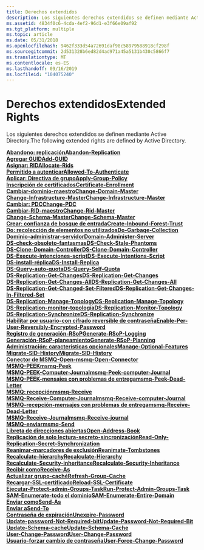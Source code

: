 ```yaml
---
title: Derechos extendidos
description: Los siguientes derechos extendidos se definen mediante Active Directory.
ms.assetid: 4834f0c6-4cda-4ef2-96d1-e3f66e09af92
ms.tgt_platform: multiple
ms.topic: article
ms.date: 05/31/2018
ms.openlocfilehash: 9462f333d54a72691daf98c58979588918cf298f
ms.sourcegitcommit: 2d531328b6ed82d4ad971a45a5131b430c5866f7
ms.translationtype: MT
ms.contentlocale: es-ES
ms.lasthandoff: 09/16/2019
ms.locfileid: "104075240"
---
```

# <a name="extended-rights"></a><span data-ttu-id="d11b9-103">Derechos extendidos</span><span class="sxs-lookup"><span data-stu-id="d11b9-103">Extended Rights</span></span>

<span data-ttu-id="d11b9-104">Los siguientes derechos extendidos se definen mediante Active Directory.</span><span class="sxs-lookup"><span data-stu-id="d11b9-104">The following extended rights are defined by Active Directory.</span></span>

<dl>

[<span data-ttu-id="d11b9-105">**Abandono: replicación**</span><span class="sxs-lookup"><span data-stu-id="d11b9-105">**Abandon-Replication**</span></span>](r-abandon-replication.md)  
[<span data-ttu-id="d11b9-106">**Agregar GUID**</span><span class="sxs-lookup"><span data-stu-id="d11b9-106">**Add-GUID**</span></span>](r-add-guid.md)  
[<span data-ttu-id="d11b9-107">**Asignar: RID**</span><span class="sxs-lookup"><span data-stu-id="d11b9-107">**Allocate-Rids**</span></span>](r-allocate-rids.md)  
[<span data-ttu-id="d11b9-108">**Permitido a autenticar**</span><span class="sxs-lookup"><span data-stu-id="d11b9-108">**Allowed-To-Authenticate**</span></span>](r-allowed-to-authenticate.md)  
[<span data-ttu-id="d11b9-109">**Aplicar: Directiva de grupo**</span><span class="sxs-lookup"><span data-stu-id="d11b9-109">**Apply-Group-Policy**</span></span>](r-apply-group-policy.md)  
[<span data-ttu-id="d11b9-110">**Inscripción de certificados**</span><span class="sxs-lookup"><span data-stu-id="d11b9-110">**Certificate-Enrollment**</span></span>](r-certificate-enrollment.md)  
[<span data-ttu-id="d11b9-111">**Cambiar-dominio-maestro**</span><span class="sxs-lookup"><span data-stu-id="d11b9-111">**Change-Domain-Master**</span></span>](r-change-domain-master.md)  
[<span data-ttu-id="d11b9-112">**Change-Infrastructure-Master**</span><span class="sxs-lookup"><span data-stu-id="d11b9-112">**Change-Infrastructure-Master**</span></span>](r-change-infrastructure-master.md)  
[<span data-ttu-id="d11b9-113">**Cambiar: PDC**</span><span class="sxs-lookup"><span data-stu-id="d11b9-113">**Change-PDC**</span></span>](r-change-pdc.md)  
[<span data-ttu-id="d11b9-114">**Cambiar-RID-maestro**</span><span class="sxs-lookup"><span data-stu-id="d11b9-114">**Change-Rid-Master**</span></span>](r-change-rid-master.md)  
[<span data-ttu-id="d11b9-115">**Change-Schema-Master**</span><span class="sxs-lookup"><span data-stu-id="d11b9-115">**Change-Schema-Master**</span></span>](r-change-schema-master.md)  
[<span data-ttu-id="d11b9-116">**Crear: confianza de bosque de entrada**</span><span class="sxs-lookup"><span data-stu-id="d11b9-116">**Create-Inbound-Forest-Trust**</span></span>](r-create-inbound-forest-trust.md)  
[<span data-ttu-id="d11b9-117">**Do: recolección de elementos no utilizados**</span><span class="sxs-lookup"><span data-stu-id="d11b9-117">**Do-Garbage-Collection**</span></span>](r-do-garbage-collection.md)  
[<span data-ttu-id="d11b9-118">**Dominio-administrar-servidor**</span><span class="sxs-lookup"><span data-stu-id="d11b9-118">**Domain-Administer-Server**</span></span>](r-domain-administer-server.md)  
[<span data-ttu-id="d11b9-119">**DS-check-obsoleto-fantasmas**</span><span class="sxs-lookup"><span data-stu-id="d11b9-119">**DS-Check-Stale-Phantoms**</span></span>](r-ds-check-stale-phantoms.md)  
[<span data-ttu-id="d11b9-120">**DS-Clone-Domain-Controller**</span><span class="sxs-lookup"><span data-stu-id="d11b9-120">**DS-Clone-Domain-Controller**</span></span>](r-ds-clone-domain-controller.md)  
[<span data-ttu-id="d11b9-121">**DS-Execute-intenciones-script**</span><span class="sxs-lookup"><span data-stu-id="d11b9-121">**DS-Execute-Intentions-Script**</span></span>](r-ds-execute-intentions-script.md)  
[<span data-ttu-id="d11b9-122">**DS-install-réplica**</span><span class="sxs-lookup"><span data-stu-id="d11b9-122">**DS-Install-Replica**</span></span>](r-ds-install-replica.md)  
[<span data-ttu-id="d11b9-123">**DS-Query-auto-quota**</span><span class="sxs-lookup"><span data-stu-id="d11b9-123">**DS-Query-Self-Quota**</span></span>](r-ds-query-self-quota.md)  
[<span data-ttu-id="d11b9-124">**DS-Replication-Get-Changes**</span><span class="sxs-lookup"><span data-stu-id="d11b9-124">**DS-Replication-Get-Changes**</span></span>](r-ds-replication-get-changes.md)  
[<span data-ttu-id="d11b9-125">**DS-Replication-Get-Changes-All**</span><span class="sxs-lookup"><span data-stu-id="d11b9-125">**DS-Replication-Get-Changes-All**</span></span>](r-ds-replication-get-changes-all.md)  
[<span data-ttu-id="d11b9-126">**DS-Replication-Get-Changed-Set-Filtered**</span><span class="sxs-lookup"><span data-stu-id="d11b9-126">**DS-Replication-Get-Changes-In-Filtered-Set**</span></span>](r-ds-replication-get-changes-in-filtered-set.md)  
[<span data-ttu-id="d11b9-127">**DS-Replication-Manage-Topology**</span><span class="sxs-lookup"><span data-stu-id="d11b9-127">**DS-Replication-Manage-Topology**</span></span>](r-ds-replication-manage-topology.md)  
[<span data-ttu-id="d11b9-128">**DS-Replication-monitor-topología**</span><span class="sxs-lookup"><span data-stu-id="d11b9-128">**DS-Replication-Monitor-Topology**</span></span>](r-ds-replication-monitor-topology.md)  
[<span data-ttu-id="d11b9-129">**DS-Replication-Synchronize**</span><span class="sxs-lookup"><span data-stu-id="d11b9-129">**DS-Replication-Synchronize**</span></span>](r-ds-replication-synchronize.md)  
[<span data-ttu-id="d11b9-130">**Habilitar por usuario-con cifrado reversible de contraseña**</span><span class="sxs-lookup"><span data-stu-id="d11b9-130">**Enable-Per-User-Reversibly-Encrypted-Password**</span></span>](r-enable-per-user-reversibly-encrypted-password.md)  
[<span data-ttu-id="d11b9-131">**Registro de generación-RSoP**</span><span class="sxs-lookup"><span data-stu-id="d11b9-131">**Generate-RSoP-Logging**</span></span>](r-generate-rsop-logging.md)  
[<span data-ttu-id="d11b9-132">**Generación-RSoP-planeamiento**</span><span class="sxs-lookup"><span data-stu-id="d11b9-132">**Generate-RSoP-Planning**</span></span>](r-generate-rsop-planning.md)  
[<span data-ttu-id="d11b9-133">**Administración: características opcionales**</span><span class="sxs-lookup"><span data-stu-id="d11b9-133">**Manage-Optional-Features**</span></span>](r-manage-optional-features.md)  
[<span data-ttu-id="d11b9-134">**Migrate-SID-History**</span><span class="sxs-lookup"><span data-stu-id="d11b9-134">**Migrate-SID-History**</span></span>](r-migrate-sid-history.md)  
[<span data-ttu-id="d11b9-135">**Conector de MSMQ-Open-**</span><span class="sxs-lookup"><span data-stu-id="d11b9-135">**msmq-Open-Connector**</span></span>](r-msmq-open-connector.md)  
[<span data-ttu-id="d11b9-136">**MSMQ-PEEK**</span><span class="sxs-lookup"><span data-stu-id="d11b9-136">**msmq-Peek**</span></span>](r-msmq-peek.md)  
[<span data-ttu-id="d11b9-137">**MSMQ-PEEK-Computer-Journal**</span><span class="sxs-lookup"><span data-stu-id="d11b9-137">**msmq-Peek-computer-Journal**</span></span>](r-msmq-peek-computer-journal.md)  
[<span data-ttu-id="d11b9-138">**MSMQ-PEEK-mensajes con problemas de entrega**</span><span class="sxs-lookup"><span data-stu-id="d11b9-138">**msmq-Peek-Dead-Letter**</span></span>](r-msmq-peek-dead-letter.md)  
[<span data-ttu-id="d11b9-139">**MSMQ: recepción**</span><span class="sxs-lookup"><span data-stu-id="d11b9-139">**msmq-Receive**</span></span>](r-msmq-receive.md)  
[<span data-ttu-id="d11b9-140">**MSMQ-Receive-Computer-Journal**</span><span class="sxs-lookup"><span data-stu-id="d11b9-140">**msmq-Receive-computer-Journal**</span></span>](r-msmq-receive-computer-journal.md)  
[<span data-ttu-id="d11b9-141">**MSMQ-recepción-mensajes con problemas de entrega**</span><span class="sxs-lookup"><span data-stu-id="d11b9-141">**msmq-Receive-Dead-Letter**</span></span>](r-msmq-receive-dead-letter.md)  
[<span data-ttu-id="d11b9-142">**MSMQ-Receive-Journal**</span><span class="sxs-lookup"><span data-stu-id="d11b9-142">**msmq-Receive-journal**</span></span>](r-msmq-receive-journal.md)  
[<span data-ttu-id="d11b9-143">**MSMQ-enviar**</span><span class="sxs-lookup"><span data-stu-id="d11b9-143">**msmq-Send**</span></span>](r-msmq-send.md)  
[<span data-ttu-id="d11b9-144">**Libreta de direcciones abiertas**</span><span class="sxs-lookup"><span data-stu-id="d11b9-144">**Open-Address-Book**</span></span>](r-open-address-book.md)  
[<span data-ttu-id="d11b9-145">**Replicación de solo lectura-secreto-sincronización**</span><span class="sxs-lookup"><span data-stu-id="d11b9-145">**Read-Only-Replication-Secret-Synchronization**</span></span>](r-read-only-replication-secret-synchronization.md)  
[<span data-ttu-id="d11b9-146">**Reanimar-marcadores de exclusión**</span><span class="sxs-lookup"><span data-stu-id="d11b9-146">**Reanimate-Tombstones**</span></span>](r-reanimate-tombstones.md)  
[<span data-ttu-id="d11b9-147">**Recalculate-hierarchy**</span><span class="sxs-lookup"><span data-stu-id="d11b9-147">**Recalculate-Hierarchy**</span></span>](r-recalculate-hierarchy.md)  
[<span data-ttu-id="d11b9-148">**Recalculate-Security-inheritance**</span><span class="sxs-lookup"><span data-stu-id="d11b9-148">**Recalculate-Security-Inheritance**</span></span>](r-recalculate-security-inheritance.md)  
[<span data-ttu-id="d11b9-149">**Recibir como**</span><span class="sxs-lookup"><span data-stu-id="d11b9-149">**Receive-As**</span></span>](r-receive-as.md)  
[<span data-ttu-id="d11b9-150">**Actualizar grupo-caché**</span><span class="sxs-lookup"><span data-stu-id="d11b9-150">**Refresh-Group-Cache**</span></span>](r-refresh-group-cache.md)  
[<span data-ttu-id="d11b9-151">**Recargar-SSL-certificado**</span><span class="sxs-lookup"><span data-stu-id="d11b9-151">**Reload-SSL-Certificate**</span></span>](r-reload-ssl-certificate.md)  
[<span data-ttu-id="d11b9-152">**Ejecutar-Protect-admin-Groups-Task**</span><span class="sxs-lookup"><span data-stu-id="d11b9-152">**Run-Protect-Admin-Groups-Task**</span></span>](r-run-protect-admin-groups-task.md)  
[<span data-ttu-id="d11b9-153">**SAM-Enumerate-todo el dominio**</span><span class="sxs-lookup"><span data-stu-id="d11b9-153">**SAM-Enumerate-Entire-Domain**</span></span>](r-sam-enumerate-entire-domain.md)  
[<span data-ttu-id="d11b9-154">**Enviar como**</span><span class="sxs-lookup"><span data-stu-id="d11b9-154">**Send-As**</span></span>](r-send-as.md)  
[<span data-ttu-id="d11b9-155">**Enviar a**</span><span class="sxs-lookup"><span data-stu-id="d11b9-155">**Send-To**</span></span>](r-send-to.md)  
[<span data-ttu-id="d11b9-156">**Contraseña de expiración**</span><span class="sxs-lookup"><span data-stu-id="d11b9-156">**Unexpire-Password**</span></span>](r-unexpire-password.md)  
[<span data-ttu-id="d11b9-157">**Update-password-Not-Required-bit**</span><span class="sxs-lookup"><span data-stu-id="d11b9-157">**Update-Password-Not-Required-Bit**</span></span>](r-update-password-not-required-bit.md)  
[<span data-ttu-id="d11b9-158">**Update-Schema-cache**</span><span class="sxs-lookup"><span data-stu-id="d11b9-158">**Update-Schema-Cache**</span></span>](r-update-schema-cache.md)  
[<span data-ttu-id="d11b9-159">**User-Change-Password**</span><span class="sxs-lookup"><span data-stu-id="d11b9-159">**User-Change-Password**</span></span>](r-user-change-password.md)  
[<span data-ttu-id="d11b9-160">**Usuario-forzar cambio de contraseña**</span><span class="sxs-lookup"><span data-stu-id="d11b9-160">**User-Force-Change-Password**</span></span>](r-user-force-change-password.md)  
</dl>

 

 




